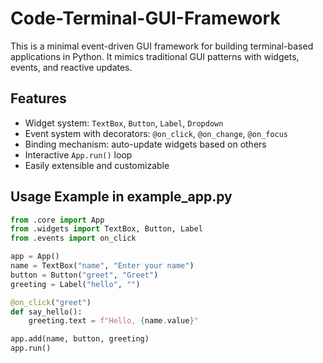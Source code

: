 # Code-Terminal-GUI-Framework

This is a minimal event-driven GUI framework for building terminal-based applications in Python. It mimics traditional GUI patterns with widgets, events, and reactive updates.

## Features

- Widget system: `TextBox`, `Button`, `Label`, `Dropdown`
- Event system with decorators: `@on_click`, `@on_change`, `@on_focus`
- Binding mechanism: auto-update widgets based on others
- Interactive `App.run()` loop
- Easily extensible and customizable

## Usage Example in example_app.py

```python
from .core import App
from .widgets import TextBox, Button, Label
from .events import on_click

app = App()
name = TextBox("name", "Enter your name")
button = Button("greet", "Greet")
greeting = Label("hello", "")

@on_click("greet")
def say_hello():
    greeting.text = f"Hello, {name.value}"

app.add(name, button, greeting)
app.run()
